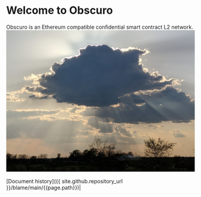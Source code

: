 # Welcome to Obscuro

Obscuro is an Ethereum compatible confidential smart contract L2 network.
![image](assets/images/1024px-Sunrise_Obscured_by_Clouds.jpg)

[Document history]({{ site.github.repository_url }}/blame/main/{{page.path}})|

